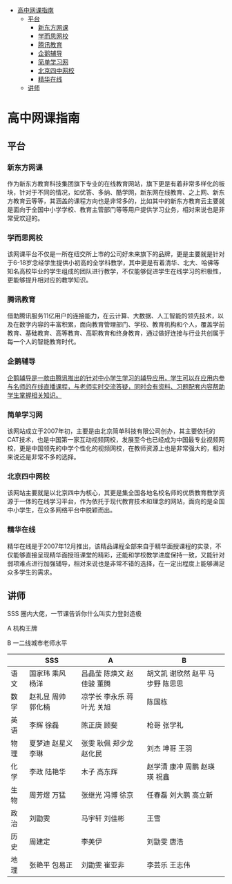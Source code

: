 - [高中网课指南](#head1)
  - [平台](#head2)
    - [新东方网课](#head3)
    - [学而思网校](#head4)
    - [腾讯教育](#head5)
    - [企鹅辅导](#head6)
    - [简单学习网](#head7)
    - [北京四中网校](#head8)
    - [精华在线](#head9)
  - [讲师](#head10)

# <span id="head1"> 高中网课指南</span>

## <span id="head2"> 平台</span>

### <span id="head3"> 新东方网课</span>

作为新东方教育科技集团旗下专业的在线教育网站，旗下更是有着非常多样化的板块，针对于不同的情况，如优答、多纳、酷学网，新东网在线教育、之上网、新东方教育云等等，其涵盖的课程方向也是非常多的，比如其中的新东方教育云主要就是面向于全国中小学学校、教育主管部门等等用户提供学习业务，相对来说也是非常受欢迎的。

### <span id="head4"> 学而思网校</span>

该网课平台不仅是一所在纽交所上市的公司好未来旗下的品牌，更是主要就是针对于6-18岁念经学生提供小初高的全学科教学，其中更是有着清华、北大、哈佛等知名高校毕业的学生组成的团队进行教学，不仅能够促进学生在线学习的积极性，更能够提升相对应的教学知识。

### <span id="head5"> 腾讯教育</span>

借助腾讯服务11亿用户的连接能力，在云计算、大数据、人工智能的领先技术，以及在数字内容的丰富积累，面向教育管理部门、学校、教育机构和个人，覆盖学前教育、基础教育、高等教育、高职教育和终身教育，通过做好连接与行业共创属于每一个人的智能教育时代。

### <span id="head6"> 企鹅辅导</span>

[企鹅辅导是一款由腾讯推出的针对中小学生学习的辅导应用，学生可以在应用内参与名师的在线直播课程，与老师实时交流答疑，同时会有资料、习题配套内容帮助学生掌握相关知识。](https://fudao.qq.com/recommend_activity.html?ctu=899&s=5)

### <span id="head7"> 简单学习网</span>

该网站成立于2007年初，主要是由北京简单科技有限公司创办，其主要依托的CAT技术，也是中国第一家互动视频网校，发展至今也已经成为中国最专业视频网校，更是中国领先的中学个性化的视频网校，在教师资源上也是非常强大的，相对来说还是非常不多的选择。

### <span id="head8"> 北京四中网校</span>

该网站主要就是以北京四中为核心，其更是集全国各地名校名师的优质教育教学资源于一体的在线学习平台，作为依托于现代教育技术和理念的网站，面向的是全国中小学生，在众多网络平台中脱颖而出。

### <span id="head9"> 精华在线</span>

精华在线是于2007年12月推出，该精品课程全部来自于精华面授课程的实录，不仅能够直接呈现精华面授班课堂的精彩，还能和学校教学进度保持一致，又能针对弱项难点进行加强辅导，相对来说也是非常不错的选择，在一定出程度上能够满足众多学生的需求。

## <span id="head10"> 讲师</span>

SSS 圈内大佬，一节课告诉你什么叫实力登封造极

A 机构王牌

B 一二线城市老师水平

|     | SSS  |A|B|
|  ----  | ----  | ----  | ----  |
| 语文  | 国家玮 乘风 杨洋 | 吕晶莹 陈焕文 赵佳骏 董腾| 胡文凯 谢欣然 赵平 马步野 陈思思|
| 数学  | 赵礼显 周帅 郭化楠|凉学长 李永乐 蒋叶光 关旭|陈国栋 |
|英语|李辉 徐磊|陈正庚 顾斐|枪哥 张学礼|
|物理|夏梦迪 赵星义 李琳|张雯 耿佩 郑少龙 赵化民|刘杰 坤哥 王羽|
|化学|李政 陆艳华|木子 高东辉 | 赵学清 康冲 周鹏 赵瑛瑛 祝鑫|
|生物|周芳煜 万猛|张继光 冯博 徐京|任春磊 刘大鹏 高立新|
|政治|刘勖雯 |马宇轩 刘佳彬| 王雪|
|历史|周建定 |李美伊|刘勖雯 唐浩|
|地理|张艳平 包易正|刘勖雯 崔亚非|李芸乐 王志伟|
